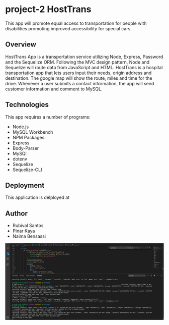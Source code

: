 # project-2 HostTrans

This app will promote equal access to transportation for people with disabilities promoting improved accessibility for special cars.

## Overview

HostTrans App is a transportation service utilizing Node, Express, Password and the Sequelize ORM. Following the MVC design pattern, Node and Sequelize will route data from JavaScript and HTML.
HostTrans is a hospital transportation app that lets users input their needs, origin address and destination. The google map will show the route, miles and time for the drive.
Whenever a user submits a contact information, the app will send customer information and comment to MySQL.

## Technologies

This app requires a number of programs:
*   Node.js
*  MySQL Workbench
*   NPM Packages: 
*  Express
*   Body-Parser
*   MySQl
*  dotenv
*   Sequelize
*  Sequelize-CLI

## Deployment

This application is delployed at 

## Author

*   Rubival Santos
*   Pinar Kaya
*   Naima Bensassi

![Buy-Product-Customer](app/public/img/Screenshot1.png)


